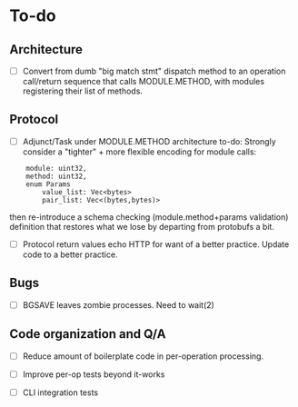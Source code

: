 
# To-do

## Architecture

 - [ ] Convert from dumb "big match stmt" dispatch method to an operation
   call/return sequence that calls MODULE.METHOD, with modules
   registering their list of methods.

## Protocol

 - [ ] Adjunct/Task under MODULE.METHOD architecture to-do:  Strongly
 consider a "tighter" + more flexible encoding for module calls:

```
	module: uint32,
	method: uint32,
	enum Params
		value_list: Vec<bytes>
		pair_list: Vec<(bytes,bytes)>
```

  then re-introduce a schema checking (module.method+params validation)
  definition that restores what we lose by departing from protobufs a bit.

 - [ ] Protocol return values echo HTTP for want of a better practice.
 Update code to a better practice.

## Bugs

 - [ ] BGSAVE leaves zombie processes.  Need to wait(2)

## Code organization and Q/A

 - [ ] Reduce amount of boilerplate code in per-operation processing.
 - [ ] Improve per-op tests beyond it-works
 - [ ] CLI integration tests

